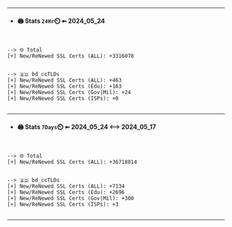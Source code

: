 

---
- #### 🖨️ **Stats** `24Hr`⏲️ ➼ 2024_05_24
```console


--> 🌐 Total
[+] New/ReNewed SSL Certs (ALL): +3316078


--> 🇧🇩 bd_ccTLDs
[+] New/ReNewed SSL Certs (ALL): +463
[+] New/ReNewed SSL Certs (Edu): +163
[+] New/ReNewed SSL Certs (Gov|Mil): +24
[+] New/ReNewed SSL Certs (ISPs): +0


```

---
- #### 🖨️ **Stats** `7Days`⏲️ ➼ 2024_05_24 <--> 2024_05_17
```console


--> 🌐 Total
[+] New/ReNewed SSL Certs (ALL): +36718814


--> 🇧🇩 bd_ccTLDs
[+] New/ReNewed SSL Certs (ALL): +7134
[+] New/ReNewed SSL Certs (Edu): +2696
[+] New/ReNewed SSL Certs (Gov|Mil): +300
[+] New/ReNewed SSL Certs (ISPs): +3


```

---

